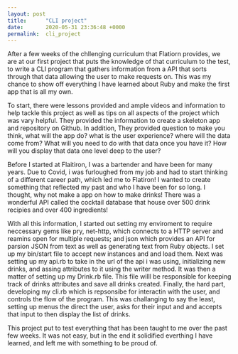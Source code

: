 ```yaml
---
layout: post
title:      "CLI project"
date:       2020-05-31 23:36:48 +0000
permalink:  cli_project
---
```



After a few weeks of the chllenging curriculum that Flatiorn provides, we are at our first project that puts the knowledge of that curriculum to the test, to write a CLI program that gathers information from a API that sorts through that data allowing the user to make requests on. This was my chance to show off everything I have learned about Ruby and make the first app that is all my own.

To start, there were lessons provided and  ample videos and information to help tackle this project as well as tips on all aspects of the project which was vary helpful. They provided the information to create a skeleton app and repository on Github. In addition, They provided question to make you think, what will the app do? what is the user experience? where will the data come from? What will you need to do with that data once you have it? How will you display that data one level deep to the user?

Before I started at Flaitiron, I was a bartender and have been for many years. Due to Covid, i was furloughed from my job and had to start thinking of a different career path, which led me to Flatiron! I wanted to create something that reflected my past and who I have been for so long. I thought, why not make a app on how to make drinks! There was a wonderful API called the cocktail database that house over 500 drink recipies and over 400 ingredients!

With all this information, I started out setting my enviroment  to require neccessary gems like pry, net-http, which connects to a HTTP server and reamins open for multiple requests; and json which provides an API for parsion JSON from text as well as generating text from Ruby objects. I set up my bin/start file to accept new instances and and load them. Next was setting up my api.rb to take in the url of the api i was using, initializing new drinks, and assing attributes to it using the writer method. It was then a matter of setting up my Drink.rb file. This file willl be responsible for keeping track of drinks attributes and save all drinks created. Finally, the hard part, developing my cli.rb which is repsonsibe for interactin with the user, and controls the flow of the program. This was challanging to say the least, setting up menus the direct the user, asks for their input and and accepts that input to then display the list of drinks.

This project put to test everything that has been taught to me over the past few weeks. It was not easy, but in the end it solidified everthing I have learned, and left me with something to be proud of.
